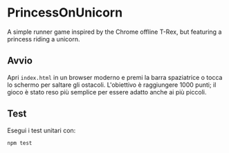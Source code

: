 # PrincessOnUnicorn

A simple runner game inspired by the Chrome offline T-Rex, but featuring a princess riding a unicorn.

## Avvio

Apri `index.html` in un browser moderno e premi la barra spaziatrice o tocca lo schermo per saltare gli ostacoli.
L'obiettivo è raggiungere 1000 punti; il gioco è stato reso più semplice per essere adatto anche ai più piccoli.

## Test

Esegui i test unitari con:

```
npm test
```
